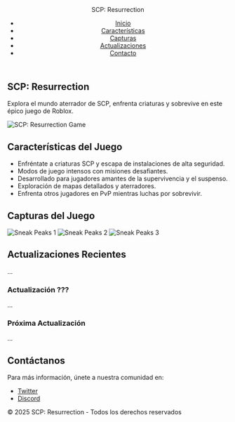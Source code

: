 <!DOCTYPE html>
<html lang="es">
<head>
  <meta charset="UTF-8" />
  <meta name="viewport" content="width=device-width, initial-scale=1" />
  <title>SCP: Resurrection - Roblox</title>
  <link rel="stylesheet" href="style.css" />
  <link href="https://fonts.googleapis.com/css2?family=Roboto:wght@300;400;500;700&display=swap" rel="stylesheet" />
</head>
<body>
  <!-- Header Section -->
  <header class="header">
    <div class="logo">
      SCP: Resurrection
    </div>
    <nav>
      <ul>
        <li><a href="#intro">Inicio</a></li>
        <li><a href="#features">Características</a></li>
        <li><a href="#screenshots">Capturas</a></li>
        <li><a href="#news">Actualizaciones</a></li>
        <li><a href="#contact">Contacto</a></li>
      </ul>
    </nav>
  </header>

  <!-- Intro Section -->
  <section id="intro" class="intro">
    <div class="intro-text">
      <h1>SCP: Resurrection</h1>
      <p>Explora el mundo aterrador de SCP, enfrenta criaturas y sobrevive en este épico juego de Roblox.</p>
    </div>
    <div class="intro-image">
      <img src="https://tr.rbxcdn.com/180DAY-6c1864d982c8aee95f5ae44b7331b21d/150/150/Image/Png/noFilter" alt="SCP: Resurrection Game" />
    </div>
  </section>

  <!-- Features Section -->
  <section id="features" class="features">
    <h2>Características del Juego</h2>
    <div class="features-list">
      <ul>
        <li>Enfréntate a criaturas SCP y escapa de instalaciones de alta seguridad.</li>
        <li>Modos de juego intensos con misiones desafiantes.</li>
        <li>Desarrollado para jugadores amantes de la supervivencia y el suspenso.</li>
        <li>Exploración de mapas detallados y aterradores.</li>
        <li>Enfrenta otros jugadores en PvP mientras luchas por sobrevivir.</li>
      </ul>
    </div>
  </section>

  <!-- Screenshots Section -->
  <section id="screenshots" class="screenshots">
    <h2>Capturas del Juego</h2>
    <div class="gallery">
      <img src="https://tr.rbxcdn.com/180DAY-f2d17dfd3054b2eca0a682e8e1d0a8c4/768/432/Image/Png/noFilter" alt="Sneak Peaks 1" />
      <img src="https://tr.rbxcdn.com/180DAY-b6c7bbf02a22630cce338a5fb9d3d5f9/768/432/Image/Webp/noFilter" alt="Sneak Peaks 2" />
      <img src="https://tr.rbxcdn.com/180DAY-f5e1455b837335b3a5b1e3f40dcdfcea/768/432/Image/Webp/noFilter" alt="Sneak Peaks 3" />
    </div>
  </section>

  <!-- News Section -->
  <section id="news" class="news">
    <h2>Actualizaciones Recientes</h2>
     <p>...<p>
    <div class="news-item">
      <h3>Actualización ???</h3>
      <p>...</p>
    </div>
    <div class="news-item">
      <h3>Próxima Actualización</h3>
      <p>...</p>
    </div>
  </section>

  <!-- Contact Section -->
  <section id="contact" class="contact">
    <h2>Contáctanos</h2>
    <p>Para más información, únete a nuestra comunidad en:</p>
    <ul class="social-links">
      <li><a href="https://twitter.com/your-twitter" target="_blank">Twitter</a></li>
      <li><a href="https://discord.gg/SzaqcbfS" target="_blank">Discord</a></li>
    </ul>
  </section>

  <!-- Footer -->
  <footer>
    <p>&copy; 2025 SCP: Resurrection - Todos los derechos reservados</p>
  </footer>

  <script src="script.js"></script>
</body>
</html>
